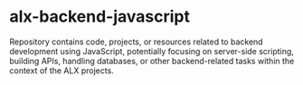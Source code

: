 # alx-backend-javascript
 Repository contains code, projects, or resources related to backend development using JavaScript, potentially focusing on server-side scripting, building APIs, handling databases, or other backend-related tasks within the context of the ALX projects.
